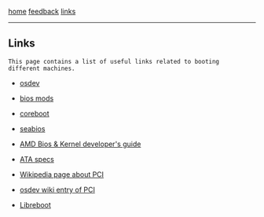 [home](/) [feedback](/feedback) [links](/links)

-----------------------------------------------------------------------------

## Links
	This page contains a list of useful links related to booting
	different machines.


- [osdev](https://wiki.osdev.org)

- [bios mods](https://www.bios-mods.com)

- [coreboot](https://www.coreboot.org)

- [seabios](https://seabios.org/SeaBIOS)

- [AMD Bios & Kernel developer's
guide](https://www.amd.com/system/files/TechDocs/52740_16h_Models_30h-3Fh_BKDG.pdf)

 - [ATA specs](http://www.t13.org/)

 - [Wikipedia page about PCI](https://en.wikipedia.org/wiki/Conventional_PCI)

 - [osdev wiki entry of PCI](https://wiki.osdev.org/PCI)

 - [Libreboot](https://libreboot.org/)
